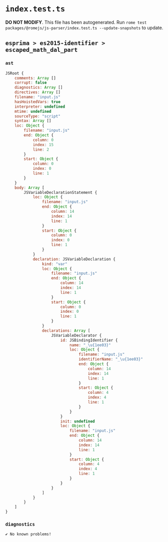 # `index.test.ts`

**DO NOT MODIFY**. This file has been autogenerated. Run `rome test packages/@romejs/js-parser/index.test.ts --update-snapshots` to update.

## `esprima > es2015-identifier > escaped_math_dal_part`

### `ast`

```javascript
JSRoot {
	comments: Array []
	corrupt: false
	diagnostics: Array []
	directives: Array []
	filename: "input.js"
	hasHoistedVars: true
	interpreter: undefined
	mtime: undefined
	sourceType: "script"
	syntax: Array []
	loc: Object {
		filename: "input.js"
		end: Object {
			column: 0
			index: 15
			line: 2
		}
		start: Object {
			column: 0
			index: 0
			line: 1
		}
	}
	body: Array [
		JSVariableDeclarationStatement {
			loc: Object {
				filename: "input.js"
				end: Object {
					column: 14
					index: 14
					line: 1
				}
				start: Object {
					column: 0
					index: 0
					line: 1
				}
			}
			declaration: JSVariableDeclaration {
				kind: "var"
				loc: Object {
					filename: "input.js"
					end: Object {
						column: 14
						index: 14
						line: 1
					}
					start: Object {
						column: 0
						index: 0
						line: 1
					}
				}
				declarations: Array [
					JSVariableDeclarator {
						id: JSBindingIdentifier {
							name: "_\u{1ee03}"
							loc: Object {
								filename: "input.js"
								identifierName: "_\u{1ee03}"
								end: Object {
									column: 14
									index: 14
									line: 1
								}
								start: Object {
									column: 4
									index: 4
									line: 1
								}
							}
						}
						init: undefined
						loc: Object {
							filename: "input.js"
							end: Object {
								column: 14
								index: 14
								line: 1
							}
							start: Object {
								column: 4
								index: 4
								line: 1
							}
						}
					}
				]
			}
		}
	]
}
```

### `diagnostics`

```
✔ No known problems!

```
